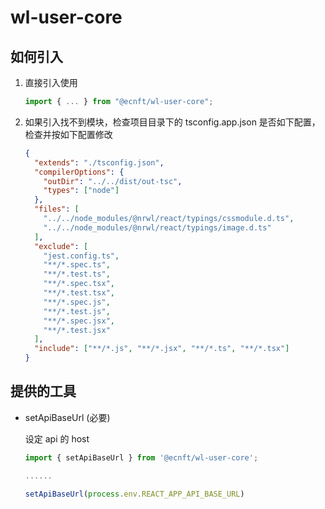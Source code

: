 <!--
 * @Author: shixuewen friendlysxw@163.com
 * @Date: 2022-10-24 10:14:16
 * @LastEditors: shixuewen friendlysxw@163.com
 * @LastEditTime: 2022-10-24 11:43:52
 * @Description: file description
-->

# wl-user-core

## 如何引入

1. 直接引入使用
   ```typescript
   import { ... } from "@ecnft/wl-user-core";
   ```
2. 如果引入找不到模块，检查项目目录下的 tsconfig.app.json 是否如下配置，检查并按如下配置修改
   ```json
   {
     "extends": "./tsconfig.json",
     "compilerOptions": {
       "outDir": "../../dist/out-tsc",
       "types": ["node"]
     },
     "files": [
       "../../node_modules/@nrwl/react/typings/cssmodule.d.ts",
       "../../node_modules/@nrwl/react/typings/image.d.ts"
     ],
     "exclude": [
       "jest.config.ts",
       "**/*.spec.ts",
       "**/*.test.ts",
       "**/*.spec.tsx",
       "**/*.test.tsx",
       "**/*.spec.js",
       "**/*.test.js",
       "**/*.spec.jsx",
       "**/*.test.jsx"
     ],
     "include": ["**/*.js", "**/*.jsx", "**/*.ts", "**/*.tsx"]
   }
   ```

## 提供的工具

- setApiBaseUrl (必要)

  设定 api 的 host

  ```typescript
  import { setApiBaseUrl } from '@ecnft/wl-user-core';

  ......

  setApiBaseUrl(process.env.REACT_APP_API_BASE_URL)

  ```
